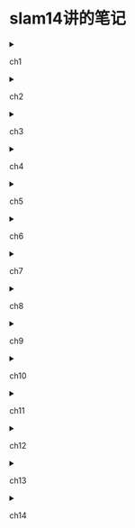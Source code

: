 # slam14讲的笔记

<details>
<summary>

ch1

</summary>

介绍slam(同时定位与建图)

一个slam系统分为以下几个模块：
    - 视觉里程计
    - 后端优化
    - 建图
    - 回环检测

本书分为两个部分：
- 数学部分
    * 介绍模块
    * 三维刚体运动
    * 李群和李代数
    * 相机模型
    
- 应用


</details>
<!--  -->
<details>
<summary>

ch2

</summary>


</details>
<!--  -->
<details>
<summary>

ch3

</summary>


</details>
<!--  -->
<details>
<summary>

ch4

</summary>


</details>
<!--  -->
<details>
<summary>

ch5

</summary>


</details>

<details>
<summary>

ch6

</summary>

<!--  -->

</details>

<!--  -->
<details>
<summary>

ch7

</summary>


</details>
<!--  -->
<details>
<summary>

ch8

</summary>


</details>
<!--  -->
<details>
<summary>

ch9

</summary>


</details>
<details>
<summary>

ch10

</summary>


</details>
<!--  -->
<details>
<summary>

ch11

</summary>


</details>
<details>
<summary>

ch12

</summary>


</details>
<!--  -->
<details>
<summary>

ch13

</summary>


</details>
<!--  -->
<details>
<summary>

ch14

</summary>


</details>
